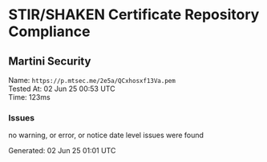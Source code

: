 # STIR/SHAKEN Certificate Repository Compliance

## Martini Security

Name: `https://p.mtsec.me/2e5a/QCxhosxf13Va.pem`\
Tested At: 02 Jun 25 00:53 UTC\
Time: 123ms

### Issues

no warning, or error, or notice date level issues were found

Generated: 02 Jun 25 01:01 UTC